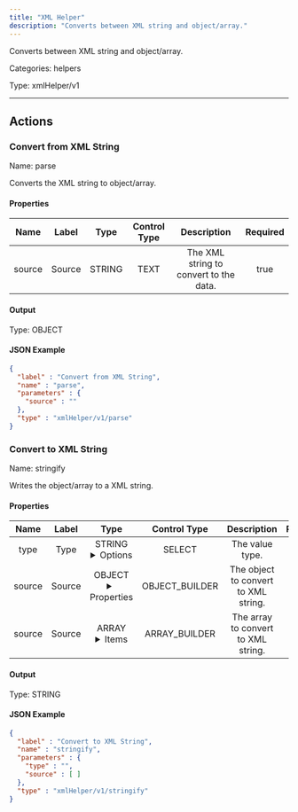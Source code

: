 ```yaml
---
title: "XML Helper"
description: "Converts between XML string and object/array."
---
```


Converts between XML string and object/array.


Categories: helpers


Type: xmlHelper/v1

<hr />




## Actions


### Convert from XML String
Name: parse

Converts the XML string to object/array.

#### Properties

|      Name       |      Label     |     Type     |    Control Type     |     Description     | Required |
|:---------------:|:--------------:|:------------:|:-------------------:|:-------------------:|:--------:|
| source | Source | STRING | TEXT | The XML string to convert to the data. | true |


#### Output



Type: OBJECT





#### JSON Example
```json
{
  "label" : "Convert from XML String",
  "name" : "parse",
  "parameters" : {
    "source" : ""
  },
  "type" : "xmlHelper/v1/parse"
}
```


### Convert to XML String
Name: stringify

Writes the object/array to a XML string.

#### Properties

|      Name       |      Label     |     Type     |    Control Type     |     Description     | Required |
|:---------------:|:--------------:|:------------:|:-------------------:|:-------------------:|:--------:|
| type | Type | STRING <details> <summary> Options </summary> OBJECT, ARRAY </details> | SELECT | The value type. | null |
| source | Source | OBJECT <details> <summary> Properties </summary> {} </details> | OBJECT_BUILDER | The object to convert to XML string. | true |
| source | Source | ARRAY <details> <summary> Items </summary> [] </details> | ARRAY_BUILDER | The array to convert to XML string. | true |


#### Output



Type: STRING





#### JSON Example
```json
{
  "label" : "Convert to XML String",
  "name" : "stringify",
  "parameters" : {
    "type" : "",
    "source" : [ ]
  },
  "type" : "xmlHelper/v1/stringify"
}
```




